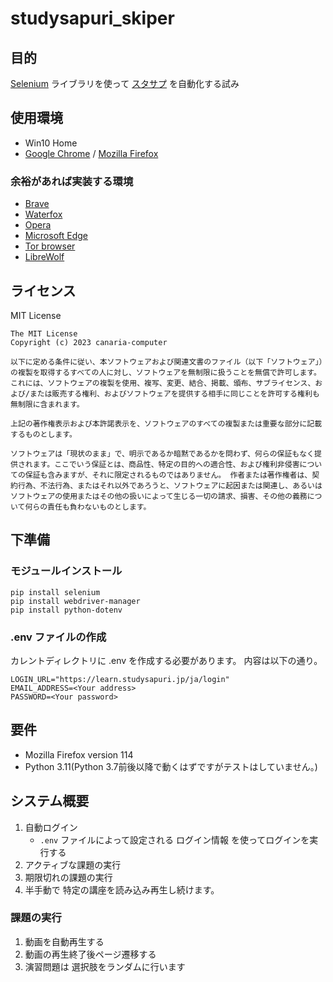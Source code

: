 # studysapuri_skiper

## 目的

[Selenium](https://www.selenium.dev/ja/documentation/) ライブラリを使って [スタサプ](https://studysapuri.jp/) を自動化する試み

## 使用環境

* Win10 Home
* [Google Chrome](https://www.google.com/intl/ja_jp/chrome/) / [Mozilla Firefox](https://www.mozilla.org/ja-jp/firefox/new/)

### 余裕があれば実装する環境

* [Brave](https://brave.com/ja/)
* [Waterfox](https://www.waterfox.net/)
* [Opera](https://www.opera.com/ja)
* [Microsoft Edge](https://www.microsoft.com/ja-jp/edge)
* [Tor browser](https://www.torproject.org/ja/download/)
* [LibreWolf](https://librewolf.net/)


## ライセンス

MIT License

    The MIT License
    Copyright (c) 2023 canaria-computer

    以下に定める条件に従い、本ソフトウェアおよび関連文書のファイル（以下「ソフトウェア」）の複製を取得するすべての人に対し、ソフトウェアを無制限に扱うことを無償で許可します。これには、ソフトウェアの複製を使用、複写、変更、結合、掲載、頒布、サブライセンス、および/または販売する権利、およびソフトウェアを提供する相手に同じことを許可する権利も無制限に含まれます。

    上記の著作権表示および本許諾表示を、ソフトウェアのすべての複製または重要な部分に記載するものとします。

    ソフトウェアは「現状のまま」で、明示であるか暗黙であるかを問わず、何らの保証もなく提供されます。ここでいう保証とは、商品性、特定の目的への適合性、および権利非侵害についての保証も含みますが、それに限定されるものではありません。 作者または著作権者は、契約行為、不法行為、またはそれ以外であろうと、ソフトウェアに起因または関連し、あるいはソフトウェアの使用またはその他の扱いによって生じる一切の請求、損害、その他の義務について何らの責任も負わないものとします。

## 下準備

### モジュールインストール

```
pip install selenium
pip install webdriver-manager
pip install python-dotenv
```

### .env ファイルの作成

カレントディレクトリに .env を作成する必要があります。
内容は以下の通り。

``` .env
LOGIN_URL="https://learn.studysapuri.jp/ja/login"
EMAIL_ADDRESS=<Your address>
PASSWORD=<Your password>
```

## 要件

* Mozilla Firefox version 114
* Python 3.11(Python 3.7前後以降で動くはずですがテストはしていません。)

## システム概要

1. 自動ログイン
   * `.env` ファイルによって設定される ログイン情報 を使ってログインを実行する
2. アクティブな課題の実行
3. 期限切れの課題の実行
4. 半手動で 特定の講座を読み込み再生し続けます。

### 課題の実行

1. 動画を自動再生する
2. 動画の再生終了後ページ遷移する
3. 演習問題は 選択肢をランダムに行います
